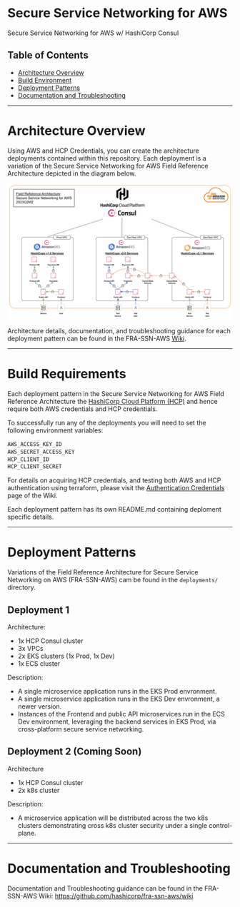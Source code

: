 # Secure Service Networking for AWS
Secure Service Networking for AWS w/ HashiCorp Consul

## Table of Contents

- [Architecture Overview](#Architecture%20Overview) 
- [Build Environment](#Build%20Environment) 
- [Deployment Patterns](#Deployment%20Patterns) 
- [Documentation and Troubleshooting](#Documentation%20and%20Troubleshooting)

---

# Architecture Overview

Using AWS and HCP Credentials, you can create the architecture deployments contained within this repository. Each deployment is a variation of the Secure Service Networking for AWS Field Reference Architecture depicted in the diagram below.

![Secure Service Networking for AWS Architecture Overview](_docs/diags/Architecture_Overview.jpg)

Architecture details, documentation, and troubleshooting guidance for each deployment pattern can be found in the FRA-SSN-AWS [Wiki](https://github.com/hashicorp/fra-ssn-aws/wiki).

---

# Build Requirements

Each deployment pattern in the Secure Service Networking for AWS Field Reference Architecture the [HashiCorp Cloud Platform (HCP)](https://cloud.hashicorp.com/) and hence require both AWS credentials and HCP credentials. 

To successfully run any of the deployments you will need to set the following environment variables:

```sh
AWS_ACCESS_KEY_ID
AWS_SECRET_ACCESS_KEY
HCP_CLIENT_ID
HCP_CLIENT_SECRET
```

For details on acquiring HCP credentials, and testing both AWS and HCP authentication using terraform, please visit the [Authentication Credentials](https://github.com/hashicorp/fra-ssn-aws/wiki/Authentication-Credentials) page of the Wiki.

Each deployment pattern has its own README.md containing deploment specific details.

---

# Deployment Patterns

Variations of the Field Reference Architecture for Secure Service Networking on AWS (FRA-SSN-AWS) cam be found in the `deployments/` directory.

## Deployment 1

Architecture:

* 1x HCP Consul cluster
* 3x VPCs
* 2x EKS clusters (1x Prod, 1x Dev)
* 1x ECS cluster

Description:

* A single microservice application runs in the EKS Prod envronment.
* A single microservice application runs in the EKS Dev envronment, a newer version.
* Instances of the Frontend and public API microservices run in the ECS Dev environment, leveraging the backend services in EKS Prod, via cross-platform secure service networking.

## Deployment 2 (Coming Soon)

Architecture

* 1x HCP Consul cluster
* 2x k8s cluster

Description:
 * A microservice application will be distributed across the two k8s clusters demonstrating cross k8s cluster security under a single control-plane.

---

# Documentation and Troubleshooting

Documentation and Troubleshooting guidance can be found in the FRA-SSN-AWS Wiki:
https://github.com/hashicorp/fra-ssn-aws/wiki